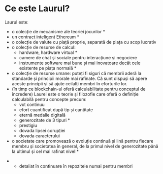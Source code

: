# Ce este Laurul?

Laurul este:
- o colecție de mecanisme ale teoriei jocurilor *
- un contract inteligent Ethereum *
- o colecție de valute cu piață proprie, separată de piața cu scop lucrativ
- o colecție de resurse de calcul:
    - hardware, hardware virtual *
    - camere de chat și sociale pentru interacțiune și negociere
    - instrumente software mai bune și mai inovatoare decât cele existente pe piața normală *
- o colecție de resurse umane: puteți fi siguri că membrii aderă la standarde și principii morale mai rafinate. Că sunt dispuși să apere aceste principii și să ajute ceilalți membri în eforturile lor.
- (în timp ce blockchain-ul oferă calculabilitate pentru conceptul de încredere) Laurel este o teorie și filozofie care oferă o definiție calculabilă pentru concepte precum:
    - vot continuu
    - efort cuantificat după tip și cantitate
    - eternă medalie digitală
    - generozitate de 3 tipuri *
    - prestigiu
    - dovada lipsei corupției
    - dovada caracterului
- o societate care promovează o evoluție continuă și lină pentru fiecare membru și societatea în general, de la primul nivel de generozitate până la ultimul și cel mai rafinat nivel *

 * - detaliat în continuare în repozitele numai pentru membri